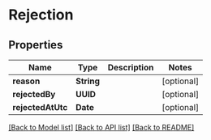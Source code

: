 # Rejection

## Properties
Name | Type | Description | Notes
------------ | ------------- | ------------- | -------------
**reason** | **String** |  | [optional] 
**rejectedBy** | **UUID** |  | [optional] 
**rejectedAtUtc** | **Date** |  | [optional] 

[[Back to Model list]](../README.md#documentation-for-models) [[Back to API list]](../README.md#documentation-for-api-endpoints) [[Back to README]](../README.md)



